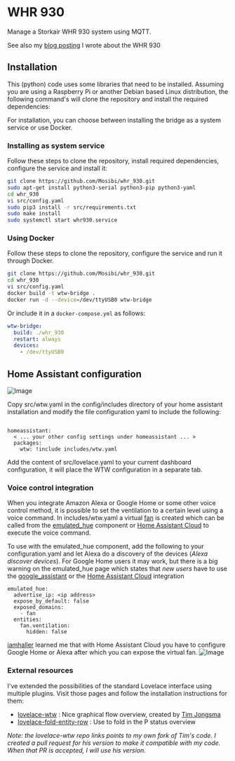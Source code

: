# WHR 930

Manage a Storkair WHR 930 system using MQTT.

See also my [blog posting](https://blog.mosibi.nl/domotica/2017/12/31/control-a-storkair-zehnder-whr-930-ventilation-unit-using-mqtt.html) I wrote about the WHR 930

## Installation

This (python) code uses some libraries that need to be installed. Assuming you are using a Raspberry Pi or another Debian based Linux distribution, the following command's will clone the repository and install the required dependencies:

For installation, you can choose between installing the bridge as a system service or use Docker.

### Installing as system service

Follow these steps to clone the repository, install required dependencies, configure the service and install it:

```bash
git clone https://github.com/Mosibi/whr_930.git
sudo apt-get install python3-serial python3-pip python3-yaml
cd whr_930
vi src/config.yaml
sudo pip3 install -r src/requirements.txt
sudo make install
sudo systemctl start whr930.service
```

### Using Docker

Follow these steps to clone the repository, configure the service and run it through Docker.

```bash
git clone https://github.com/Mosibi/whr_930.git
cd whr_930
vi src/config.yaml
docker build -t wtw-bridge .
docker run -d --device=/dev/ttyUSB0 wtw-bridge
```

Or include it in a `docker-compose.yml` as follows:

```yaml
wtw-bridge:
  build: ./whr_930
  restart: always
  devices:
    - /dev/ttyUSB0
```

## Home Assistant configuration

![Image](images/ha-screenshot.png)

Copy src/wtw.yaml in the config/includes directory of your home assistant installation and modify the file configuration yaml to include the following:

```lang=yaml

homeassistant:
  < ... your other config settings under homeassistant ... >
  packages:
    wtw: !include includes/wtw.yaml

```

Add the content of src/lovelace.yaml to your current dashboard configuration, it will place the WTW configuration in a separate tab.

### Voice control integration

When you integrate Amazon Alexa or Google Home or some other voice control method, it is possible to set the ventilation to a certain level using a voice command. In includes/wtw.yaml a virtual [fan](https://www.home-assistant.io/integrations/fan.mqtt) is created which can be called from the [emulated_hue](https://www.home-assistant.io/integrations/emulated_hue/) component or [Home Assistant Cloud](https://www.nabucasa.com/) to execute the voice command.

To use with the emulated_hue component, add the following to your configuration.yaml and let Alexa do a discovery of the devices (_Alexa discover devices_). For Google Home users it may work, but there is a big warning on the emulated_hue page which states that _new users_ have to use the [google_assistant](https://www.home-assistant.io/integrations/google_assistant/) or the [Home Assistant Cloud](https://www.home-assistant.io/integrations/cloud) integration

```lang=yaml
emulated_hue:
  advertise_ip: <ip address>
  expose_by_default: false
  exposed_domains:
    - fan
  entities:
    fan.ventilation:
      hidden: false
```

[iamhaller](https://github.com/iamhaller) learned me that with Home Assistant Cloud you have to configure Google Home or Alexa after which you can expose the virtual fan.
![Image](images/ha-cloud-ventilation.png)

### External resources

I've extended the possibilities of the standard Lovelace interface using multiple plugins. Visit those pages and follow the installation instructions for them:

- [lovelace-wtw](https://github.com/Mosibi/lovelace-wtw/tree/mosibi) : Nice graphical flow overview, created by [Tim Jongsma](https://github.com/timjong93)
- [lovelace-fold-entity-row](https://github.com/thomasloven/lovelace-fold-entity-row) : Use to fold in the P status overview

_Note: the lovelace-wtw repo links points to my own fork of Tim's code. I created a pull request for his version to make it compatible with my code. When that PR is accepted, I will use his version._

